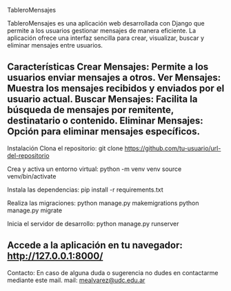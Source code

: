 
TableroMensajes

TableroMensajes es una aplicación web desarrollada con Django que permite a los usuarios gestionar mensajes de manera eficiente. La aplicación ofrece una interfaz sencilla para crear, visualizar, buscar y eliminar mensajes entre usuarios.

Características
	Crear Mensajes: Permite a los usuarios enviar mensajes a otros.
	Ver Mensajes: Muestra los mensajes recibidos y enviados por el usuario actual.
	Buscar Mensajes: Facilita la búsqueda de mensajes por remitente, destinatario o contenido.
	Eliminar Mensajes: Opción para eliminar mensajes específicos.
----------------
Instalación
	Clona el repositorio:
	git clone https://github.com/tu-usuario/url-del-repositorio

Crea y activa un entorno virtual:
	python -m venv venv
	source venv/bin/activate

Instala las dependencias:
	pip install -r requirements.txt

Realiza las migraciones:
  python manage.py makemigrations
  python manage.py migrate

Inicia el servidor de desarrollo:
  python manage.py runserver

Accede a la aplicación en tu navegador:
  http://127.0.0.1:8000/
----------------
 Contacto:
 En caso de alguna duda o sugerencia no dudes en contactarme mediante este mail.
   mail: mealvarez@udc.edu.ar

   



